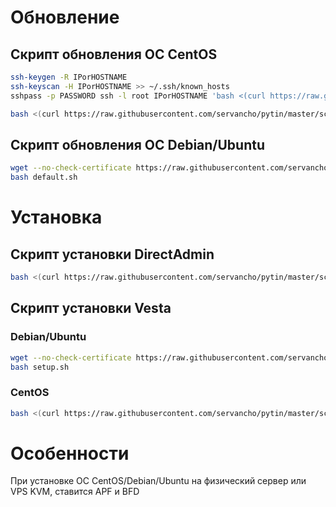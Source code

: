 # Обновление

## Скрипт обновления ОС CentOS

```bash
ssh-keygen -R IPorHOSTNAME
ssh-keyscan -H IPorHOSTNAME >> ~/.ssh/known_hosts
sshpass -p PASSWORD ssh -l root IPorHOSTNAME 'bash <(curl https://raw.githubusercontent.com/servancho/pytin/master/scripts/centos/default.sh) && reboot'
```

```bash
bash <(curl https://raw.githubusercontent.com/servancho/pytin/master/scripts/centos/default.sh)
```

## Скрипт обновления ОС Debian/Ubuntu

```bash
wget --no-check-certificate https://raw.githubusercontent.com/servancho/pytin/master/scripts/debian/default.sh
bash default.sh
```

# Установка

## Скрипт установки DirectAdmin

```bash
bash <(curl https://raw.githubusercontent.com/servancho/pytin/master/scripts/directadmin/setup.sh)
```

## Скрипт установки Vesta

### Debian/Ubuntu

```bash
wget --no-check-certificate https://raw.githubusercontent.com/servancho/pytin/master/scripts/vesta/setup.sh
bash setup.sh
```

### CentOS
```bash
bash <(curl https://raw.githubusercontent.com/servancho/pytin/master/scripts/vesta/setup.sh)
```

# Особенности

При установке ОС CentOS/Debian/Ubuntu на физический сервер или VPS KVM, ставится APF и BFD
